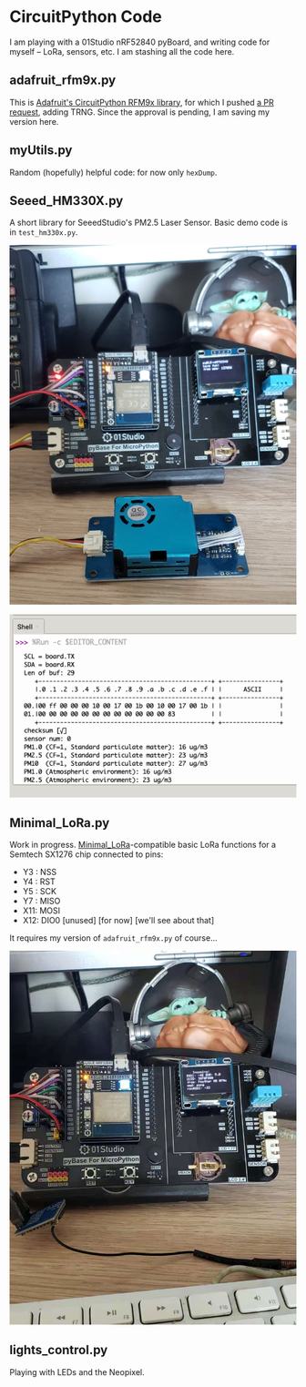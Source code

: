 # CircuitPython Code

I am playing with a 01Studio nRF52840 pyBoard, and writing code for myself – LoRa, sensors, etc. I am stashing all the code here.

## adafruit_rfm9x.py

This is [Adafruit's CircuitPython RFM9x library](https://github.com/adafruit/Adafruit_CircuitPython_RFM9x), for which I pushed [a PR request](https://github.com/adafruit/Adafruit_CircuitPython_RFM9x/pull/64), adding TRNG. Since the approval is pending, I am saving my version here.

## myUtils.py

Random (hopefully) helpful code: for now only `hexDump`.

## Seeed_HM330X.py

A short library for SeeedStudio's PM2.5 Laser Sensor. Basic demo code is in `test_hm330x.py`.

![pyBoard and HM3301](assets/pyBoard%20and%20HM3301.jpg)

![HM3301_Output](assets/HM3301_Output.png)


## Minimal_LoRa.py

Work in progress. [Minimal_LoRa](https://github.com/Kongduino/BastWAN_Minimal_LoRa)-compatible basic LoRa functions for a Semtech SX1276 chip connected to pins:

  * Y3 : NSS
  * Y4 : RST
  * Y5 : SCK
  * Y7 : MISO
  * X11: MOSI
  * X12: DIO0 [unused] [for now] [we'll see about that]

It requires my version of `adafruit_rfm9x.py` of course...

![LoRa_Packet](assets/LoRa_Packet.jpg)

## lights_control.py

Playing with LEDs and the Neopixel.